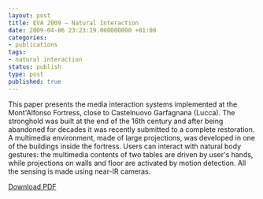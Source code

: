```yaml
---
layout: post
title: EVA 2009 – Natural Interaction
date: 2009-04-06 23:23:19.000000000 +01:00
categories:
- publications
tags:
- natural interaction
status: publish
type: post
published: true
---
```

<p>This paper presents the media interaction systems implemented at the Mont'Alfonso Fortress, close to Castelnuovo Garfagnana (Lucca). The stronghold was built at the end of the 16th century and after being abandoned for decades it was recently submitted to a complete restoration. A multimedia environment, made of large projections, was developed in one of the buildings inside the fortress. Users can interact with natural body gestures: the multimedia contents of two tables are driven by user's hands, while projections on walls and floor are activated by motion detection. All the sensing is made using near-IR cameras.</p>
<p><a href="http://tom.londondroids.com/wp-content/uploads/2009/04/eva09.pdf">Download PDF</a></p>
